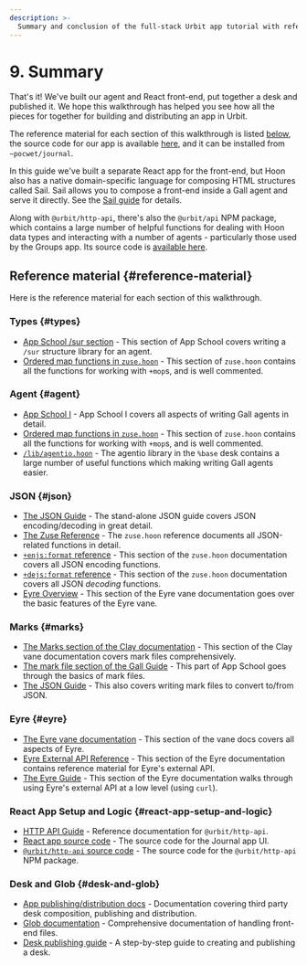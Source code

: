 ```yaml
---
description: >-
  Summary and conclusion of the full-stack Urbit app tutorial with reference links for all covered topics including types, agents, JSON conversion, marks, Eyre, React frontend, and desk publishing.
---
```


# 9. Summary

That's it! We've built our agent and React front-end, put together a desk and published it. We hope this walkthrough has helped you see how all the pieces for together for building and distributing an app in Urbit.

The reference material for each section of this walkthrough is listed [below](#reference-material), the source code for our app is available [here](https://github.com/urbit/docs-examples/tree/main/journal-app), and it can be installed from `~pocwet/journal`.

In this guide we've built a separate React app for the front-end, but Hoon also has a native domain-specific language for composing HTML structures called Sail. Sail allows you to compose a front-end inside a Gall agent and serve it directly. See the [Sail guide](../../hoon/sail.md) for details.

Along with `@urbit/http-api`, there's also the `@urbit/api` NPM package, which contains a large number of helpful functions for dealing with Hoon data types and interacting with a number of agents - particularly those used by the Groups app. Its source code is [available here](https://github.com/urbit/js-http-api).

## Reference material {#reference-material}

Here is the reference material for each section of this walkthrough.

### Types {#types}

- [App School /sur section](../app-school/7-sur-and-marks.md#sur) - This section of App School covers writing a `/sur` structure library for an agent.
- [Ordered map functions in `zuse.hoon`](https://github.com/urbit/urbit/blob/master/pkg/arvo/sys/zuse.hoon#L5284-L5688) - This section of `zuse.hoon` contains all the functions for working with `+mop`s, and is well commented.

### Agent {#agent}

- [App School I](../app-school) - App School I covers all aspects of writing Gall agents in detail.
- [Ordered map functions in `zuse.hoon`](https://github.com/urbit/urbit/blob/master/pkg/arvo/sys/zuse.hoon#L5284-L5688) - This section of `zuse.hoon` contains all the functions for working with `+mop`s, and is well commented.
- [`/lib/agentio.hoon`](https://github.com/urbit/urbit/blob/master/pkg/base-dev/lib/agentio.hoon) - The agentio library in the `%base` desk contains a large number of useful functions which making writing Gall agents easier.

### JSON {#json}

- [The JSON Guide](../../hoon/json-guide.md) - The stand-alone JSON guide covers JSON encoding/decoding in great detail.
- [The Zuse Reference](../../hoon/zuse) - The `zuse.hoon` reference documents all JSON-related functions in detail.
- [`+enjs:format` reference](../../hoon/zuse/2d_1-5.md#enjsformat) - This section of the `zuse.hoon` documentation covers all JSON encoding functions.
- [`+dejs:format` reference](../../hoon/zuse/2d_6.md) - This section of the `zuse.hoon` documentation covers all JSON _decoding_ functions.
- [Eyre Overview](../../urbit-os/kernel/eyre) - This section of the Eyre vane documentation goes over the basic features of the Eyre vane.

### Marks {#marks}

- [The Marks section of the Clay documentation](../../urbit-os/kernel/clay/marks) - This section of the Clay vane documentation covers mark files comprehensively.
- [The mark file section of the Gall Guide](../app-school/7-sur-and-marks.md#mark-files) - This part of App School goes through the basics of mark files.
- [The JSON Guide](../../hoon/json-guide.md) - This also covers writing mark files to convert to/from JSON.

### Eyre {#eyre}

- [The Eyre vane documentation](../../urbit-os/kernel/eyre) - This section of the vane docs covers all aspects of Eyre.
- [Eyre External API Reference](../../urbit-os/kernel/eyre/external-api-ref.md) - This section of the Eyre documentation contains reference material for Eyre's external API.
- [The Eyre Guide](../../urbit-os/kernel/eyre/guide.md) - This section of the Eyre documentation walks through using Eyre's external API at a low level (using `curl`).

### React App Setup and Logic {#react-app-setup-and-logic}

- [HTTP API Guide](../../build-on-urbit/tools/js-libs/http-api-guide.md) - Reference documentation for `@urbit/http-api`.
- [React app source code](https://github.com/urbit/docs-examples/tree/main/journal-app/ui) - The source code for the Journal app UI.
- [`@urbit/http-api` source code](https://github.com/urbit/js-http-api) - The source code for the `@urbit/http-api` NPM package.

### Desk and Glob {#desk-and-glob}

- [App publishing/distribution docs](../userspace/dist/software-distribution.md) - Documentation covering third party desk composition, publishing and distribution.
- [Glob documentation](../userspace/dist/glob.md) - Comprehensive documentation of handling front-end files.
- [Desk publishing guide](../userspace/dist/software-distribution.md) - A step-by-step guide to creating and publishing a desk.
